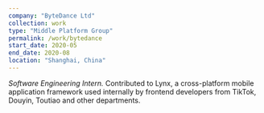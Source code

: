 ```yaml
---
company: "ByteDance Ltd"
collection: work
type: "Middle Platform Group"
permalink: /work/bytedance
start_date: 2020-05
end_date: 2020-08
location: "Shanghai, China"
---
```


<i>Software Engineering Intern.</i> Contributed to Lynx, a cross-platform mobile application framework used internally by frontend developers from TikTok, Douyin, Toutiao and other departments.